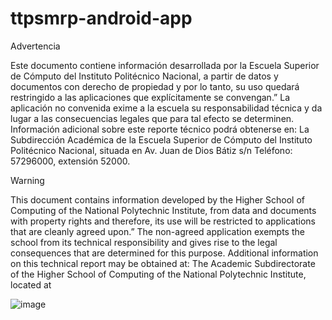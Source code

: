 # ttpsmrp-android-app

Advertencia

Este documento contiene información desarrollada por la Escuela
Superior de Cómputo del Instituto Politécnico Nacional, a partir de datos
y documentos con derecho de propiedad y por lo tanto, su uso quedará
restringido a las aplicaciones que explícitamente se convengan.”
La aplicación no convenida exime a la escuela su responsabilidad técnica y
da lugar a las consecuencias legales que para tal efecto se determinen.
Información adicional sobre este reporte técnico podrá obtenerse en:
La Subdirección Académica de la Escuela Superior de Cómputo del
Instituto Politécnico Nacional, situada en Av. Juan de Dios Bátiz s/n
Teléfono: 57296000, extensión 52000.

Warning

This document contains information developed by the Higher School of 
Computing of the National Polytechnic Institute, from data and documents with 
property rights and therefore, its use will be restricted to applications that 
are cleanly agreed upon.” The non-agreed application exempts the school from its 
technical responsibility and gives rise to the legal consequences that are determined for 
this purpose. Additional information on this technical report may be obtained at: The Academic Subdirectorate
of the Higher School of Computing of the National Polytechnic Institute, located at

![image](https://user-images.githubusercontent.com/89185629/179432052-a5e258fd-b915-4664-b413-3416cb3fc495.png)
